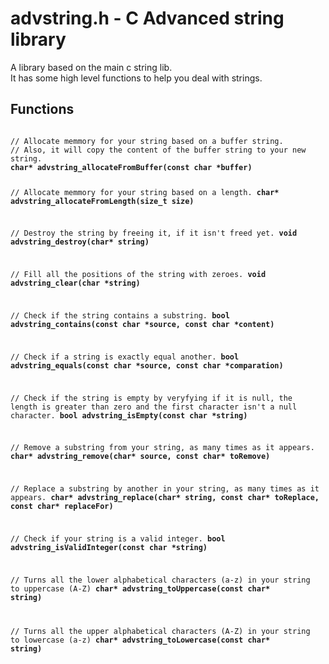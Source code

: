 # advstring.h - C Advanced string library
A library based on the main c string lib.  
It has some high level functions to help you deal with strings.

## Functions

<code>
// Allocate memmory for your string based on a buffer string.
// Also, it will copy the content of the buffer string to your new string.
<b>char* advstring_allocateFromBuffer(const char *buffer)</b>

// Allocate memmory for your string based on a length.
<b>char* advstring_allocateFromLength(size_t size)</b>

// Destroy the string by freeing it, if it isn't freed yet.
<b>void advstring_destroy(char* string)</b>

// Fill all the positions of the string with zeroes.
<b>void advstring_clear(char *string)</b>

// Check if the string contains a substring.
<b>bool advstring_contains(const char *source, const char *content)</b>

// Check if a string is exactly equal another.
<b>bool advstring_equals(const char *source, const char *comparation)</b>

// Check if the string is empty by veryfying if it is null, the length is greater than zero and the first character isn't a null character.
<b>bool advstring_isEmpty(const char *string)</b>

// Remove a substring from your string, as many times as it appears.
<b>char* advstring_remove(char* source, const char* toRemove)</b>

// Replace a substring by another in your string, as many times as it appears.
<b>char* advstring_replace(char* string, const char* toReplace, const char* replaceFor)</b>

// Check if your string is a valid integer.
<b>bool advstring_isValidInteger(const char *string)</b>

// Turns all the lower alphabetical characters (a-z) in your string to uppercase (A-Z)
<b>char* advstring_toUppercase(const char* string)</b>

// Turns all the upper alphabetical characters (A-Z) in your string to lowercase (a-z)
<b>char* advstring_toLowercase(const char* string)</b>
</code>
